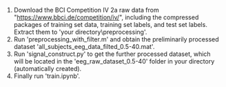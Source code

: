 1. Download the BCI Competition IV 2a raw data from "https://www.bbci.de/competition/iv/", including the compressed packages of training set data, training set labels, and test set labels. Extract them to 'your directory\preprocessing'.
2. Run 'preprocessing_with_filter.m' and obtain the preliminarily processed dataset 'all_subjects_eeg_data_filted_0.5-40.mat'.
3. Run 'signal_construct.py' to get the further processed dataset, which will be located in the 'eeg_raw_dataset_0.5-40' folder in your directory (automatically created).
4. Finally run 'train.ipynb'.
